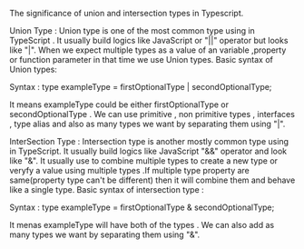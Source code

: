The significance of union and intersection types in Typescript.

Union Type : Union type is one of the most common type using in TypeScript . It usually build logics like JavaScript or "||" operator but looks like "|". When we expect multiple types as a value of an variable ,property or function parameter in that time we use Union types. Basic syntax of Union types:

Syntax : type exampleType = firstOptionalType | secondOptionalType;

It means exampleType could be either firstOptionalType or secondOptionalType . We can use primitive , non primitive types , interfaces , type alias and also as many types we want by separating them using "|".


InterSection Type : Intersection type is another mostly common type using in TypeScript. It usually build logics like JavaScript "&&" operator and look like "&". It usually use to combine multiple types to create a new type or veryfy a value using multiple types .If multiple type property are same(property type can't be different) then it will combine them and behave like a single type. Basic syntax of intersection type : 

Syntax : type exampleType = firstOptionalType & secondOptionalType;

It menas exampleType will have both of the types . We can also add as many types we want by separating them using "&".